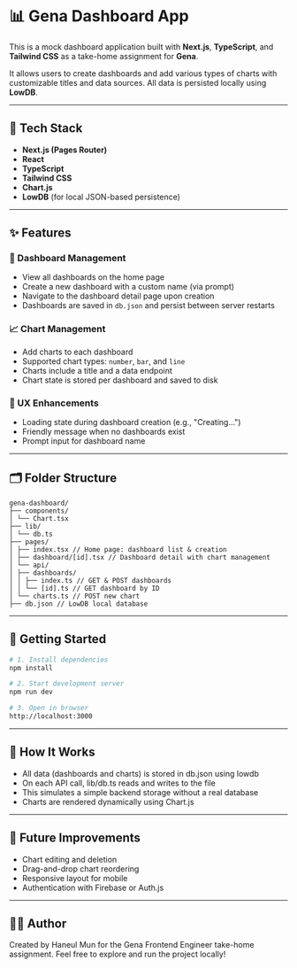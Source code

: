 # 📊 Gena Dashboard App

This is a mock dashboard application built with **Next.js**, **TypeScript**, and **Tailwind CSS** as a take-home assignment for **Gena**.

It allows users to create dashboards and add various types of charts with customizable titles and data sources. All data is persisted locally using **LowDB**.

---

## 🔧 Tech Stack

- **Next.js (Pages Router)**
- **React**
- **TypeScript**
- **Tailwind CSS**
- **Chart.js**
- **LowDB** (for local JSON-based persistence)

---

## ✨ Features

### 📁 Dashboard Management
- View all dashboards on the home page
- Create a new dashboard with a custom name (via prompt)
- Navigate to the dashboard detail page upon creation
- Dashboards are saved in `db.json` and persist between server restarts

### 📈 Chart Management
- Add charts to each dashboard
- Supported chart types: `number`, `bar`, and `line`
- Charts include a title and a data endpoint
- Chart state is stored per dashboard and saved to disk

### 🧠 UX Enhancements
- Loading state during dashboard creation (e.g., "Creating...")
- Friendly message when no dashboards exist
- Prompt input for dashboard name

---

## 🗂 Folder Structure
```
gena-dashboard/
├── components/
│ └── Chart.tsx
├── lib/
│ └── db.ts
├── pages/
│ ├── index.tsx // Home page: dashboard list & creation
│ ├── dashboard/[id].tsx // Dashboard detail with chart management
│ └── api/
│ ├── dashboards/
│ │ ├── index.ts // GET & POST dashboards
│ │ └── [id].ts // GET dashboard by ID
│ └── charts.ts // POST new chart
├── db.json // LowDB local database
```


---

## 🚀 Getting Started

```bash
# 1. Install dependencies
npm install

# 2. Start development server
npm run dev

# 3. Open in browser
http://localhost:3000
```

---

## 📌 How It Works
- All data (dashboards and charts) is stored in db.json using lowdb
- On each API call, lib/db.ts reads and writes to the file
- This simulates a simple backend storage without a real database
- Charts are rendered dynamically using Chart.js

---
## 🔮 Future Improvements
- Chart editing and deletion
- Drag-and-drop chart reordering
- Responsive layout for mobile
- Authentication with Firebase or Auth.js

---
## 🧑‍💻 Author
Created by Haneul Mun for the Gena Frontend Engineer take-home assignment.
Feel free to explore and run the project locally!
